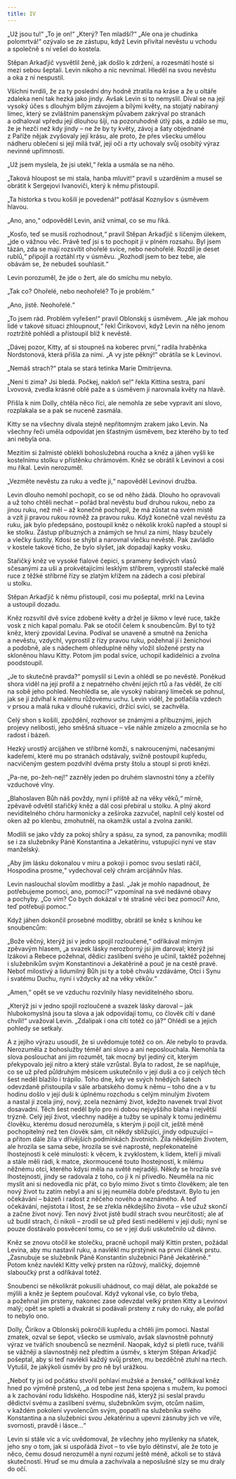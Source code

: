 ```yaml
---
title: IV
---
```


„Už jsou tu!“ „To je on!“ „Který? Ten mladší?“ „Ale ona je chudinka polomrtvá!“ ozývalo se ze zástupu, když Levin přivítal nevěstu u vchodu a společně s ní vešel do kostela.

Stěpan Arkaďjič vysvětlil ženě, jak došlo k zdržení, a rozesmátí hosté si mezi sebou šeptali. Levin nikoho a nic nevnímal. Hleděl na svou nevěstu a oka z ní nespustil.

Všichni tvrdili, že za ty poslední dny hodně ztratila na kráse a že u oltáře zdaleka není tak hezká jako jindy. Avšak Levin si to nemyslil. Díval se na její vysoký účes s dlouhým bílým závojem a bílými květy, na stojatý nabíraný límec, který se zvláštním panenským půvabem zakrýval po stranách a odhaloval vpředu její dlouhou šíji, na pozoruhodně útlý pás, a zdálo se mu, že je hezčí než kdy jindy – ne že by ty květy, závoj a šaty objednané z Paříže nějak zvyšovaly její krásu, ale proto, že přes všecku umělou nádheru oblečení si její milá tvář, její oči a rty uchovaly svůj osobitý výraz nevinné upřímnosti.

„Už jsem myslela, že jsi utekl,“ řekla a usmála se na něho.

„Taková hloupost se mi stala, hanba mluvit!“ pravil s uzarděním a musel se obrátit k Sergejovi Ivanoviči, který k němu přistoupil.

„Ta historka s tvou košilí je povedená!“ potřásal Koznyšov s úsměvem hlavou.

„Ano, ano,“ odpověděl Levin, aniž vnímal, co se mu říká.

„Kosťo, teď se musíš rozhodnout,“ pravil Stěpan Arkaďjič s líčeným úlekem, „jde o vážnou věc. Právě teď jsi s to pochopit ji v plném rozsahu. Byl jsem tázán, zda se mají rozsvítit ohořelé svíce, nebo neohořelé. Rozdíl je deset rublů,“ připojil a roztáhl rty v úsměvu. „Rozhodl jsem to bez tebe, ale obávám se, že nebudeš souhlasit.“

Levin porozuměl, že jde o žert, ale do smíchu mu nebylo.

„Tak co? Ohořelé, nebo neohořelé? To je problém.“

„Ano, jistě. Neohořelé.“

„To jsem rád. Problém vyřešen!“ pravil Oblonskij s úsměvem. „Ale jak mohou lidé v takové situaci zhloupnout,“ řekl Čirikovovi, když Levin na něho jenom roztržitě pohlédl a přistoupil blíž k nevěstě.

„Dávej pozor, Kitty, ať si stoupneš na koberec první,“ radila hraběnka Nordstonová, která přišla za nimi. „A vy jste pěkný!“ obrátila se k Levinovi.

„Nemáš strach?“ ptala se stará tetinka Marie Dmitrijevna.

„Není ti zima? Jsi bledá. Počkej, nakloň se!“ řekla Kittina sestra, paní Lvovová, zvedla krásné oblé paže a s úsměvem jí narovnala květy na hlavě.

Přišla k nim Dolly, chtěla něco říci, ale nemohla ze sebe vypravit ani slovo, rozplakala se a pak se nuceně zasmála.

Kitty se na všechny dívala stejně nepřítomným zrakem jako Levin. Na všechny řeči uměla odpovídat jen šťastným úsměvem, bez kterého by to teď ani nebyla ona.

Mezitím si žalmisté oblékli bohoslužebná roucha a kněz a jáhen vyšli ke kostelnímu stolku v přístěnku chrámovém. Kněz se obrátil k Levinovi a cosi mu říkal. Levin nerozuměl.

„Vezměte nevěstu za ruku a veďte ji,“ napověděl Levinovi družba.

Levin dlouho nemohl pochopit, co se od něho žádá. Dlouho ho opravovali a už toho chtěli nechat – pořád bral nevěstu buď druhou rukou, nebo za jinou ruku, než měl – až konečně pochopil, že má zůstat na svém místě a vzít ji pravou rukou rovněž za pravou ruku. Když konečně vzal nevěstu za ruku, jak bylo předepsáno, postoupil kněz o několik kroků napřed a stoupl si ke stolku. Zástup příbuzných a známých se hnul za nimi, hlasy bzučely a vlečky šustily. Kdosi se shýbl a narovnal vlečku nevěstě. Pak zavládlo v kostele takové ticho, že bylo slyšet, jak dopadají kapky vosku.

Stařičký kněz ve vysoké fialové čepici, s prameny šedivých vlasů sčesanými za uši a prokvétajícími lesklým stříbrem, vyprostil stařecké malé ruce z těžké stříbrné řízy se zlatým křížem na zádech a cosi přebíral u stolku.

Stěpan Arkaďjič k němu přistoupil, cosi mu pošeptal, mrkl na Levina a ustoupil dozadu.

Kněz rozsvítil dvě svíce zdobené květy a držel je šikmo v levé ruce, takže vosk z nich kapal pomalu. Pak se otočil čelem k snoubencům. Byl to týž kněz, který zpovídal Levina. Podíval se unaveně a smutně na ženicha a nevěstu, vzdychl, vyprostil z řízy pravou ruku, požehnal jí i ženichovi a podobně, ale s nádechem ohleduplné něhy vložil složené prsty na skloněnou hlavu Kitty. Potom jim podal svíce, uchopil kadidelnici a zvolna poodstoupil.

„Je to skutečně pravda?“ pomyslil si Levin a ohlédl se po nevěstě. Poněkud shora viděl na její profil a z nepatrného chvění jejích rtů a řas věděl, že cítí na sobě jeho pohled. Neohlédla se, ale vysoký nabíraný límeček se pohnul, jak se jí zdvíhal k malému růžovému uchu. Levin viděl, že potlačila vzdech v prsou a malá ruka v dlouhé rukavici, držící svíci, se zachvěla.

Celý shon s košilí, zpoždění, rozhovor se známými a příbuznými, jejich projevy nelibosti, jeho směšná situace – vše náhle zmizelo a zmocnila se ho radost i bázeň.

Hezký urostlý arcijáhen ve stříbrné komži, s nakroucenými, načesanými kadeřemi, které mu po stranách odstávaly, svižně postoupil kupředu, nacvičeným gestem pozdvihl dvěma prsty štolu a stoupl si proti knězi.

„Pa-ne, po-žeh-nej!“ zazněly jeden po druhém slavnostní tóny a zčeřily vzduchové vlny.

„Blahoslaven Bůh náš povždy, nyní i příště až na věky věků,“ mírně, zpěvavě odvětil stařičký kněz a dál cosi přebíral u stolku. A plný akord neviditelného chóru harmonicky a zeširoka zazvučel, naplnil celý kostel od oken až po klenbu, zmohutněl, na okamžik ustal a zvolna zanikl.

Modlili se jako vždy za pokoj shůry a spásu, za synod, za panovníka; modlili se i za služebníky Páně Konstantina a Jekatěrinu, vstupující nyní ve stav manželský.

„Aby jim lásku dokonalou v míru a pokoji i pomoc svou seslati ráčil, Hospodina prosme,“ vydechoval celý chrám arcijáhnův hlas.

Levin naslouchal slovům modlitby a žasl. „Jak je mohlo napadnout, že potřebujeme pomoci, ano, pomoci?“ vzpomínal na své nedávné obavy a pochyby. „Co vím? Co bych dokázal v té strašné věci bez pomoci? Ano, teď potřebuji pomoc.“

Když jáhen dokončil prosebné modlitby, obrátil se kněz s knihou ke snoubencům:

„Bože věčný, kterýž jsi v jedno spojil rozloučené,“ odříkával mírným zpěvavým hlasem, „a svazek lásky nerozborný jsi jim daroval; kterýž jsi Izákovi a Rebece požehnal, dědici zaslíbení svého je učinil, taktéž požehnej i služebníkům svým Konstantinovi a Jekatěrině a pouč je na cestě pravé. Neboť milostivý a lidumilný Bůh jsi ty a tobě chválu vzdáváme, Otci i Synu i svatému Duchu, nyní i vždycky až na věky věkův.“

„Amen,“ opět se ve vzduchu rozvlnily hlasy neviditelného sboru.

„Kterýž jsi v jedno spojil rozloučené a svazek lásky daroval – jak hlubokomyslná jsou ta slova a jak odpovídají tomu, co člověk cítí v dané chvíli!“ uvažoval Levin. „Zdalipak i ona cítí totéž co já?“ Ohlédl se a jejich pohledy se setkaly.

A z jejího výrazu usoudil, že si uvědomuje totéž co on. Ale nebylo to pravda. Nerozuměla z bohoslužby téměř ani slovo a ani neposlouchala. Nemohla ta slova poslouchat ani jim rozumět, tak mocný byl jediný cit, kterým překypovalo její nitro a který stále vzrůstal. Byla to radost, že se naplňuje, co se už před půldruhým měsícem uskutečnilo v její duši a co ji celých těch šest neděl blažilo i trápilo. Toho dne, kdy ve svých hnědých šatech odevzdaně přistoupila v sále arbatského domu k němu – toho dne a v tu hodinu došlo v její duši k úplnému rozchodu s celým minulým životem a nastal jí zcela jiný, nový, zcela neznámý život, kdežto navenek trval život dosavadní. Těch šest neděl bylo pro ni dobou nejvyššího blaha i největší trýzně. Celý její život, všechny naděje a tužby se upínaly k tomu jedinému člověku, kterému dosud nerozuměla, s kterým ji pojil cit, ještě méně pochopitelný než ten člověk sám, cit někdy sbližující, jindy odpuzující – a přitom dále žila v dřívějších podmínkách životních. Žila někdejším životem, ale hrozila se sama sebe, hrozila se své naprosté, nepřekonatelné lhostejnosti k celé minulosti: k věcem, k zvyklostem, k lidem, kteří ji mívali a stále měli rádi, k matce, zkormoucené touto lhostejností, k milému něžnému otci, kterého kdysi měla na světě nejraději. Někdy se hrozila své lhostejnosti, jindy se radovala z toho, co ji k ní přivedlo. Neuměla na nic myslit ani si nedovedla nic přát, co bylo mimo život s tímto člověkem; ale ten nový život tu zatím nebyl a ani si jej neuměla dobře představit. Bylo tu jen očekávání – bázeň i radost z něčeho nového a neznámého. A teď očekávání, nejistota i lítost, že se zřekla někdejšího života – vše užuž skončí a začne život nový. Ten nový život jistě budil strach svou neurčitostí; ale ať už budil strach, či nikoli – zrodil se už před šesti nedělemi v její duši; nyní se pouze dostávalo posvěcení tomu, co se v její duši uskutečnilo už dávno.

Kněz se znovu otočil ke stolečku, pracně uchopil malý Kittin prsten, požádal Levina, aby mu nastavil ruku, a navlékl mu prstýnek na první článek prstu. „Zasnubuje se služebník Páně Konstantin služebnici Páně Jekatěrině.“ Potom kněz navlékl Kitty velký prsten na růžový, maličký, dojemně slaboučký prst a odříkával totéž.

Snoubenci se několikrát pokusili uhádnout, co mají dělat, ale pokaždé se mýlili a kněz je šeptem poučoval. Když vykonal vše, co bylo třeba, a požehnal jim prsteny, nakonec zase odevzdal velký prsten Kitty a Levinovi malý; opět se spletli a dvakrát si podávali prsteny z ruky do ruky, ale pořád to nebylo ono.

Dolly, Čirikov a Oblonskij pokročili kupředu a chtěli jim pomoci. Nastal zmatek, ozval se šepot, všecko se usmívalo, avšak slavnostně pohnutý výraz ve tvářích snoubenců se nezměnil. Naopak, když si pletli ruce, tvářili se vážněji a slavnostněji než předtím a úsměv, s kterým Stěpan Arkaďjič pošeptal, aby si teď navlékli každý svůj prsten, mu bezděčně ztuhl na rtech. Vytušil, že jakýkoli úsměv by pro ně byl urážkou.

„Neboť ty jsi od počátku stvořil pohlaví mužské a ženské,“ odříkával kněz hned po výměně prstenů, „a od tebe jest žena spojena s mužem, ku pomoci a k zachování rodu lidského. Hospodine náš, kterýž jsi seslal pravdu dědictví svému a zaslíbení svému, služebníkům svým, otcům našim, v každém pokolení vyvolencům svým, popatři na služebníka svého Konstantina a na služebnici svou Jekatěrinu a upevni zásnuby jich ve víře, svornosti, pravdě i lásce…“

Levin si stále víc a víc uvědomoval, že všechny jeho myšlenky na sňatek, jeho sny o tom, jak si uspořádá život – to vše bylo dětinství, ale že toto je něco, čemu dosud nerozuměl a nyní rozumí ještě méně, ačkoli se to stává skutečností. Hruď se mu dmula a zachvívala a neposlušné slzy se mu draly do očí.
